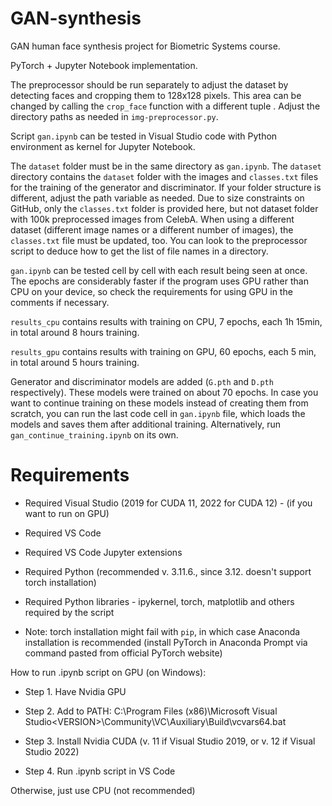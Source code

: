 # GAN-synthesis
GAN human face synthesis project for Biometric Systems course.

PyTorch + Jupyter Notebook implementation.

The preprocessor should be run separately to adjust the dataset by detecting faces and cropping them to 128x128 pixels.
This area can be changed by calling the `crop_face` function with a different tuple .
Adjust the directory paths as needed in `img-preprocessor.py`.

Script `gan.ipynb` can be tested in Visual Studio code with Python environment as kernel for Jupyter Notebook.

The `dataset` folder must be in the same directory as `gan.ipynb`. The `dataset` directory contains the `dataset` folder with the images and `classes.txt` files for the training of the generator and discriminator. If your folder structure is different, adjust the path variable as needed. Due to size constraints on GitHub, only the `classes.txt` folder is provided here, but not dataset folder with 100k preprocessed images from CelebA.
When using a different dataset (different image names or a different number of images), the `classes.txt` file must be updated, too. You can look to the preprocessor script to deduce how to get the list of file names in a directory.

`gan.ipynb` can be tested cell by cell with each result being seen at once.
The epochs are considerably faster if the program uses GPU rather than CPU on your device, so check the requirements for using GPU in the comments if necessary.

`results_cpu` contains results with training on CPU, 7 epochs, each 1h 15min, in total around 8 hours training.

`results_gpu` contains results with training on GPU, 60 epochs, each 5 min, in total around 5 hours training.

Generator and discriminator models are added (`G.pth` and `D.pth` respectively). These models were trained on about 70 epochs. In case you want to continue training on these models instead of creating them from scratch, you can run the last code cell in `gan.ipynb` file, which loads the models and saves them after additional training. Alternatively, run `gan_continue_training.ipynb` on its own.

# Requirements

- Required Visual Studio (2019 for CUDA 11, 2022 for CUDA 12) - (if you want to run on GPU)

- Required VS Code

- Required VS Code Jupyter extensions

- Required Python (recommended v. 3.11.6., since 3.12. doesn't support torch installation)

- Required Python libraries - ipykernel, torch, matplotlib and others required by the script

- Note: torch installation might fail with `pip`, in which case Anaconda installation is recommended (install PyTorch in Anaconda Prompt via command pasted from official PyTorch website)


How to run .ipynb script on GPU (on Windows):

- Step 1. Have Nvidia GPU

- Step 2. Add to PATH: C:\Program Files (x86)\Microsoft Visual Studio\<VERSION>\Community\VC\Auxiliary\Build\vcvars64.bat

- Step 3. Install Nvidia CUDA (v. 11 if Visual Studio 2019, or v. 12 if Visual Studio 2022)

- Step 4. Run .ipynb script in VS Code


Otherwise, just use CPU (not recommended)
